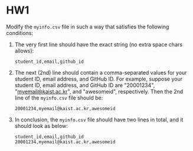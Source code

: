 # HW1

Modify the `myinfo.csv` file in such a way that satisfies the following
conditions:
1. The very first line should have the exact string (no extra space chars
   allows):

    ```
    student_id,email,github_id
    ```

2. The next (2nd) line should contain a comma-separated values for your student
   ID, email address, and GitHub ID. For example, suppose your student ID, email
   address, and GitHub ID are "20001234", "myemail@kaist.ac.kr", and "awesomeid",
   respectively. Then the 2nd line of the `myinfo.csv` file should be:

    ```
    20001234,myemail@kaist.ac.kr,awesomeid
    ```

3. In conclusion, the `myinfo.csv` file should have two lines in total, and it
   should look as below:

    ```
    student_id,email,github_id
    20001234,myemail@kaist.ac.kr,awesomeid
    ```
